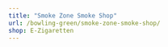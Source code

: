 ```yaml
---
title: "Smoke Zone Smoke Shop"
url: /bowling-green/smoke-zone-smoke-shop/
shop: E-Zigaretten
---
```

